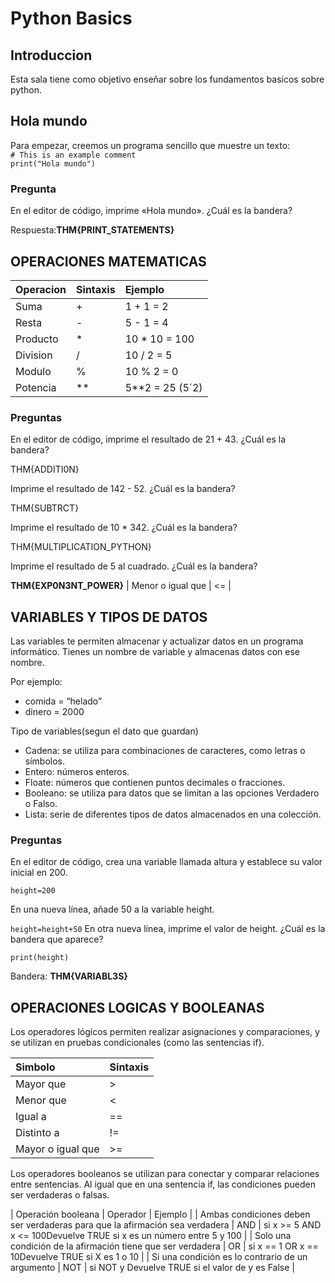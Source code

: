# Python Basics

## Introduccion

Esta sala tiene como objetivo enseñar sobre los fundamentos basicos sobre python.

## Hola mundo

Para empezar, creemos un programa sencillo que muestre un texto:  
`# This is an example comment`  
`print("Hola mundo")`

### Pregunta

En el editor de código, imprime «Hola mundo». ¿Cuál es la bandera?

Respuesta:**THM{PRINT_STATEMENTS}**

## OPERACIONES MATEMATICAS

| Operacion |	Sintaxis	| Ejemplo |
| :-- | :-- | :-- | 
| Suma	| +	| 1 + 1 = 2 |
| Resta	| -	| 5 - 1 = 4 |
| Producto	| *	| 10 * 10 = 100 |
| Division	| /	| 10 / 2 = 5 |
| Modulo	| %	| 10 % 2 = 0 |
| Potencia	| **	| 5**2 = 25 (5´2) |

### Preguntas

En el editor de código, imprime el resultado de 21 + 43. ¿Cuál es la bandera?

THM{ADDITI0N}

Imprime el resultado de 142 - 52. ¿Cuál es la bandera?

THM{SUBTRCT}

Imprime el resultado de 10 * 342. ¿Cuál es la bandera?

THM{MULTIPLICATION_PYTHON}

Imprime el resultado de 5 al cuadrado. ¿Cuál es la bandera?

**THM{EXP0N3NT_POWER}**
| Menor o igual que	| <= |

## VARIABLES Y TIPOS DE DATOS

Las variables te permiten almacenar y actualizar datos en un programa informático. Tienes un nombre de variable y almacenas datos con ese nombre.

Por ejemplo:

- comida = “helado”
- dinero = 2000

Tipo de variables(segun el dato que guardan)

- Cadena: se utiliza para combinaciones de caracteres, como letras o símbolos.
- Entero: números enteros.
- Floate: números que contienen puntos decimales o fracciones.
- Booleano: se utiliza para datos que se limitan a las opciones Verdadero o Falso.
- Lista: serie de diferentes tipos de datos almacenados en una colección.

### Preguntas

En el editor de código, crea una variable llamada altura y establece su valor inicial en 200.

`height=200`

En una nueva línea, añade 50 a la variable height.

`height=height+50`
En otra nueva línea, imprime el valor de height. ¿Cuál es la bandera que aparece?

`print(height)`

Bandera: **THM{VARIABL3S}**

## OPERACIONES LOGICAS Y BOOLEANAS

Los operadores lógicos permiten realizar asignaciones y comparaciones, y se utilizan en pruebas condicionales (como las sentencias if).

| Simbolo	| Sintaxis |
| :-- | :-- | 
| Mayor que | > |
| Menor que	| < |
| Igual a | == |
| Distinto a| != |
| Mayor o igual que	| >= |

Los operadores booleanos se utilizan para conectar y comparar relaciones entre sentencias. Al igual que en una sentencia if, las condiciones pueden ser verdaderas o falsas.

| Operación booleana | Operador | Ejemplo |
| Ambas condiciones deben ser verdaderas para que la afirmación sea verdadera | AND | si x >= 5 AND x <= 100Devuelve TRUE si x es un número entre 5 y 100 |
| Solo una condición de la afirmación tiene que ser verdadera | OR | si x == 1 OR x == 10Devuelve TRUE si X es 1 o 10 |
| Si una condición es lo contrario de un argumento | NOT | si NOT y Devuelve TRUE si el valor de y es False |

